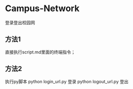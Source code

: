 # Campus-Network
登录登出校园网

## 方法1
直接执行script.md里面的终端指令；

## 方法2
执行py脚本
python login_url.py  登录
python logout_url.py  登出
